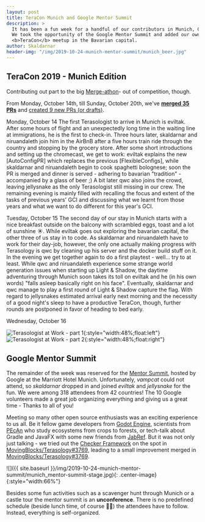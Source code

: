 ```yaml
---
layout: post
title: TeraCon Munich and Google Mentor Summit
description: >
  It has been a fun week for a handful of our contributors in Munich, Germany.
  We took the opportunity of the Google Mentor Summit and added our own little
  <b>TeraCon</b> meetup in the Bavarian capital.
author: Skaldarnar
header-img: "/img/2019-10-24-munich-mentor-summit/munich_beer.jpg"
---
```


## TeraCon 2019 - Munich Edition

Contributing out part to the big [Merge-athon]- out of competition, though. 

From Monday, October 14th, till Sunday, October 20th, we've [**merged 35
PRs**][PRs-merged] and [created 9 new PRs (or drafts)][PRs-created].

Monday, October 14
The first Terasologist to arrive in Munich is eviltak. After some hours of flight and an unexpectedly long time in the waiting line at immigrations, he is the first to check-in. Three hours later, skaldarnar and niruandaleth join him in the AirBnB after a five hours train ride through the country and stopping by the grocery store. After some short introductions and setting up the chromecast, we get to work: eviltak explains the new [AutoConfigPR] which replaces the previous [FlexibleConfigs], while skaldarnar and niruandaleth begin to cook spaghetti bolognese; soon the PR is merged and dinner is served - adhering to bavarian "tradition" - accompanied by a glass of beer ;) A bit later qwc also joins the crowd, leaving jellysnake as the only Terasologist still missing in our crew. The remaining evening is mainly filled with recalling the focus and extent of the tasks of previous years' GCI and discussing what we learnt from those years and what we want to do different for this year's GCI.

Tuesday, October 15
The second day of our stay in Munich starts with a nice breakfast outside on the balcony with scrambled eggs, toast and a lot of sunshine :sunny:. While eviltak goes out exploring the bavarian capital, the other three of us stay in to code. As skaldarnar and niruandaleth have to work for their day-job, however, the only one actually making progress with Terasology is qwc by cleaning up his server and the docker build stuff on it. In the evening we get together again to do a first playtest - well... try to at least. While qwc and niruandaleth experience some strange world generation issues when starting up Light & Shadow, the daytime adventuring through Munich soon takes its toll on eviltak and he (in his own words) "falls asleep basically right on his face". Eventually, skaldarnar and qwc manage to play a first round of Light & Shadow capture the flag. With regard to jellysnakes estimated arrival early next morning and the necessity of a good night's sleep to have a productive TeraCon, though, further rounds are postponed in favor of heading to bed early.

Wednesday, October 16


![Terasologist at Work - part 1]({{site.baseurl}}/img/2019-10-24-munich-mentor-summit/munich_group_01.jpg){:style="width:48%;float:left"}![Terasologist at Work - part 2]({{site.baseurl}}/img/2019-10-24-munich-mentor-summit/munich_group_02.jpg){:style="width:48%;float:right"}


## Google Mentor Summit

The remainder of the week was reserved for the [Mentor Summit], hosted by Google at the Marriott Hotel Munich.
Unfortunately, _vampcat_ could not attend, so _skaldarnar_ dropped in and joined _eviltak_ and _jellysnake_  for the
fun. We were among 318 attendees from 42 countries! The 10 Google volunteers made a great job organizing everything and
giving us a great time - Thanks to all of you!

Meeting so many other open source enthusiasts was an exciting experience to us all. Be it fellow game developers from
[Godot Engine], scientists from [PEcAn] who study ecosystems from crops to forests, or tech-talk about Gradle and JavaFX
with some new friends from [JabRef]. But it was not only just talking - we tried out the [Checker Framework] on the spot
in [MovingBlocks/Terasology#3769], leading to a small improvement merged in [MovingBlocks/Terasology#3769].

![]({{ site.baseurl }}/img/2019-10-24-munich-mentor-summit/munich_mentor-summit-stage.jpg){: .center-image}{:style="width:66%"}

Besides some fun activities such as a scavenger hunt through Munich or a castle tour the mentor summit is an **unconference**. There is no predefined schedule (beside lunch time, of course 🍔🥗) the attendees have to follow. Instead, everything is self-organized. 

<!-- References -->
[Checker Framework]: https://checkerframework.org/
[DestSol]: http://destinationsol.org/
[Godot Engine]: https://godotengine.org/
[GSOC]: https://summerofcode.withgoogle.com/
[JabRef]: http://www.jabref.org/
[Mentor Summit]: https://sites.google.com/view/gsoc-mentorsummit2019/home
[Merge-athon]: https://github.com/MovingBlocks/Terasology/issues/3737
[MovingBlocks/Terasology#3769]: https://github.com/MovingBlocks/Terasology/pull/3769
[MovingBlocks/Terasology#3770]: https://github.com/MovingBlocks/Terasology/pull/3770
[PEcAn]: https://pecanproject.github.io/
[PRs-created]: https://github.com/search?q=org%3AMovingBlocks+org%3ATerasology+is%3Apr+created%3A2019-10-14..2019-10-20+is%3Aopen&type=Issues
[PRs-merged]: https://github.com/search?q=org%3AMovingBlocks+org%3ATerasology+is%3Apr+created%3A2019-10-14..2019-10-20+is%3Amerged&type=Issues
[Terasology Launcher]: https://github.com/MovingBlocks/TerasologyLauncher
[Terasology]: https://terasology.org
[The Terasology Foundation]: https://summerofcode.withgoogle.com/organizations/4777549354237952
